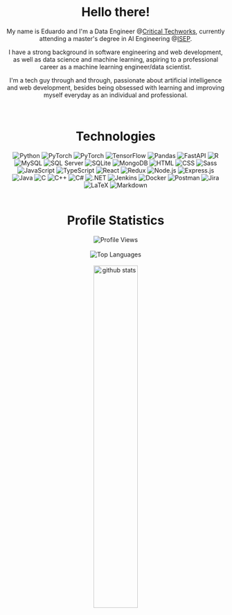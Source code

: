 <h1 align="center">Hello there!</h1>

<p align="center">My name is Eduardo and I'm a Data Engineer @<a href="https://www.criticaltechworks.com/">Critical Techworks</a>, currently attending a master's degree in AI Engineering @<a href="https://isep.ipp.pt/Course/Course/462">ISEP</a>.</p>

<p align="center">I have a strong background in software engineering and web development, as well as data science and machine learning, aspiring to a professional career as a machine learning engineer/data scientist.</p>

<p align="center">I'm a tech guy through and through, passionate about artificial intelligence and web development, besides being obsessed with learning and improving myself everyday as an individual and professional.</p>

<br>

<h1 align="center">Technologies</h1>

<div align="center">
    <img alt="Python" src="https://img.shields.io/badge/python-3670A0?style=for-the-badge&logo=python&logoColor=ffdd54">
    <img alt="PyTorch" src="https://img.shields.io/badge/scikit--learn-%23F7931E.svg?style=for-the-badge&logo=scikit-learn&logoColor=white">
    <img alt="PyTorch" src="https://img.shields.io/badge/PyTorch-%23EE4C2C.svg?style=for-the-badge&logo=PyTorch&logoColor=white">
    <img alt="TensorFlow" src="https://img.shields.io/badge/TensorFlow-%23FF6F00.svg?style=for-the-badge&logo=TensorFlow&logoColor=white">
    <img alt="Pandas" src="https://img.shields.io/badge/pandas-%23150458.svg?style=for-the-badge&logo=pandas&logoColor=white">
    <img alt="FastAPI" src="https://img.shields.io/badge/FastAPI-005571?style=for-the-badge&logo=fastapi">
    <img alt="R" src="https://img.shields.io/badge/r-%23276DC3.svg?style=for-the-badge&logo=r&logoColor=white">
    <img alt="MySQL" src="https://img.shields.io/badge/mysql-%2300f.svg?style=for-the-badge&logo=mysql&logoColor=white">
    <img alt="SQL Server" src="https://img.shields.io/badge/SQL%20Sever-CC2927?style=for-the-badge&logo=microsoft%20sql%20server&logoColor=white">
    <img alt="SQLite" src="https://img.shields.io/badge/sqlite-%2307405e.svg?style=for-the-badge&logo=sqlite&logoColor=white">
    <img alt="MongoDB" src="https://img.shields.io/badge/MongoDB-%234ea94b.svg?style=for-the-badge&logo=mongodb&logoColor=white">
    <img alt="HTML" src="https://img.shields.io/badge/html5-%23E34F26.svg?style=for-the-badge&logo=html5&logoColor=white">
    <img alt="CSS" src="https://img.shields.io/badge/css3-%231572B6.svg?style=for-the-badge&logo=css3&logoColor=white">
    <img alt="Sass" src="https://img.shields.io/badge/SASS-hotpink.svg?style=for-the-badge&logo=SASS&logoColor=white">
    <img alt="JavaScript" src="https://img.shields.io/badge/javascript-%23323330.svg?style=for-the-badge&logo=javascript&logoColor=%23F7DF1E">
    <img alt="TypeScript" src="https://img.shields.io/badge/typescript-%23007ACC.svg?style=for-the-badge&logo=typescript&logoColor=white">
    <img alt="React" src="https://img.shields.io/badge/react-%2320232a.svg?style=for-the-badge&logo=react&logoColor=%2361DAFB">
    <img alt="Redux" src="https://img.shields.io/badge/redux-%23593d88.svg?style=for-the-badge&logo=redux&logoColor=white">
    <img alt="Node.js" src="https://img.shields.io/badge/node.js-6DA55F?style=for-the-badge&logo=node.js&logoColor=white">
    <img alt="Express.js" src="https://img.shields.io/badge/express.js-%23404d59.svg?style=for-the-badge&logo=express&logoColor=%2361DAFB">
    <img alt="Java" src="https://img.shields.io/badge/java-%23ED8B00.svg?style=for-the-badge&logo=java&logoColor=white">
    <img alt="C" src="https://img.shields.io/badge/c-%2300599C.svg?style=for-the-badge&logo=c&logoColor=white"><a>
    <img alt="C++" src="https://img.shields.io/badge/c++-%2300599C.svg?style=for-the-badge&logo=c%2B%2B&logoColor=white">
    <img alt="C#" src="https://img.shields.io/badge/c%23-%23239120.svg?style=for-the-badge&logo=c-sharp&logoColor=white">
    <img alt=".NET" src="https://img.shields.io/badge/.NET-5C2D91?style=for-the-badge&logo=.net&logoColor=white">
    <img alt="Jenkins" src="https://img.shields.io/badge/jenkins-%232C5263.svg?style=for-the-badge&logo=jenkins&logoColor=white">
    <img alt="Docker" src="https://img.shields.io/badge/docker-%230db7ed.svg?style=for-the-badge&logo=docker&logoColor=white">
    <img alt="Postman" src="https://img.shields.io/badge/Postman-FF6C37?style=for-the-badge&logo=postman&logoColor=white">
    <img alt="Jira" src="https://img.shields.io/badge/jira-%230A0FFF.svg?style=for-the-badge&logo=jira&logoColor=white)">
    <img alt="LaTeX" src="https://img.shields.io/badge/latex-%23008080.svg?style=for-the-badge&logo=latex&logoColor=white">
    <img alt="Markdown" src="https://img.shields.io/badge/markdown-%23000000.svg?style=for-the-badge&logo=markdown&logoColor=white">
</div>

<br>

<h1 align="center">Profile Statistics</h1>

<div align="center">
  <a target="_blank"><img alt="Profile Views" src="https://komarev.com/ghpvc/?username=eduardocsilva&style=flat"></a>
</div>

<br>

<div align="center">
  <a target="_blank"><img alt="Top Languages" src="https://github-readme-stats.vercel.app/api/top-langs/?username=eduardocsilva&hide=pureBasic,jupyter%20notebook&layout=compact"></a>
</div>

<br>

<div align="center">
  <img src="https://github-readme-stats.vercel.app/api?username=eduardocsilva&show_icons=true&theme=radical" alt="github stats" width="45%" align="center"/>
</div>
